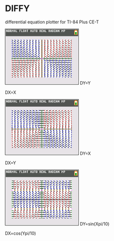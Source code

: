 # DIFFY
differential equation plotter for TI-84 Plus CE-T

![Image of DY=Y, DX=X](https://raw.githubusercontent.com/BoilingFusion/DIFFY/master/previews/Preview1.png)
DY=Y

DX=X

![Image of DY=X, DX=Y](https://raw.githubusercontent.com/BoilingFusion/DIFFY/master/previews/Preview2.png)
DY=X

DX=Y

![Image of DY=sin(Xpi/10), DX=cos(Ypi/10)](https://raw.githubusercontent.com/BoilingFusion/DIFFY/master/previews/Preview3.png)
DY=sin(Xpi/10)

DX=cos(Ypi/10)
